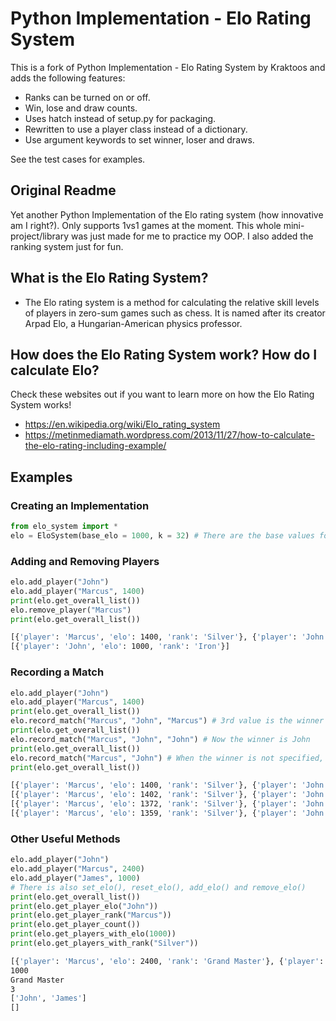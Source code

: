 # Python Implementation - Elo Rating System

This is a fork of Python Implementation - Elo Rating System by Kraktoos and adds
the following features:

- Ranks can be turned on or off.
- Win, lose and draw counts.
- Uses hatch instead of setup.py for packaging.
- Rewritten to use a player class instead of a dictionary.
- Use argument keywords to set winner, loser and draws.

See the test cases for examples.

## Original Readme

Yet another Python Implementation of the Elo rating system (how innovative am I
right?). Only supports 1vs1 games at the moment. This whole mini-project/library
was just made for me to practice my OOP. I also added the ranking system just
for fun.

## What is the Elo Rating System?

- The Elo rating system is a method for calculating the relative skill levels of
  players in zero-sum games such as chess. It is named after its creator Arpad
  Elo, a Hungarian-American physics professor.

## How does the Elo Rating System work? How do I calculate Elo?

Check these websites out if you want to learn more on how the Elo Rating System works!

- <https://en.wikipedia.org/wiki/Elo_rating_system>
- <https://metinmediamath.wordpress.com/2013/11/27/how-to-calculate-the-elo-rating-including-example/>

## Examples

### Creating an Implementation

```python
from elo_system import *
elo = EloSystem(base_elo = 1000, k = 32) # There are the base values for base_elo and k however you can and may change them
```

### Adding and Removing Players

```python
elo.add_player("John")
elo.add_player("Marcus", 1400)
print(elo.get_overall_list())
elo.remove_player("Marcus")
print(elo.get_overall_list())
```

```bash
[{'player': 'Marcus', 'elo': 1400, 'rank': 'Silver'}, {'player': 'John', 'elo': 1000, 'rank': 'Iron'}]
[{'player': 'John', 'elo': 1000, 'rank': 'Iron'}]
```

### Recording a Match

```python
elo.add_player("John")
elo.add_player("Marcus", 1400)
print(elo.get_overall_list())
elo.record_match("Marcus", "John", "Marcus") # 3rd value is the winner
print(elo.get_overall_list())
elo.record_match("Marcus", "John", "John") # Now the winner is John
print(elo.get_overall_list())
elo.record_match("Marcus", "John") # When the winner is not specified, it is considered a draw
print(elo.get_overall_list())
```

```bash
[{'player': 'Marcus', 'elo': 1400, 'rank': 'Silver'}, {'player': 'John', 'elo': 1000, 'rank': 'Iron'}]
[{'player': 'Marcus', 'elo': 1402, 'rank': 'Silver'}, {'player': 'John', 'elo': 997, 'rank': 'Iron'}]
[{'player': 'Marcus', 'elo': 1372, 'rank': 'Silver'}, {'player': 'John', 'elo': 1026, 'rank': 'Iron'}]
[{'player': 'Marcus', 'elo': 1359, 'rank': 'Silver'}, {'player': 'John', 'elo': 1038, 'rank': 'Iron'}]
```

### Other Useful Methods

```python
elo.add_player("John")
elo.add_player("Marcus", 2400)
elo.add_player("James", 1000)
# There is also set_elo(), reset_elo(), add_elo() and remove_elo()
print(elo.get_overall_list())
print(elo.get_player_elo("John"))
print(elo.get_player_rank("Marcus"))
print(elo.get_player_count())
print(elo.get_players_with_elo(1000))
print(elo.get_players_with_rank("Silver"))
```

```bash
[{'player': 'Marcus', 'elo': 2400, 'rank': 'Grand Master'}, {'player': 'John', 'elo': 1000, 'rank': 'Iron'}, {'player': 'James', 'elo': 1000, 'rank': 'Iron'}]
1000
Grand Master
3
['John', 'James']
[]
```
